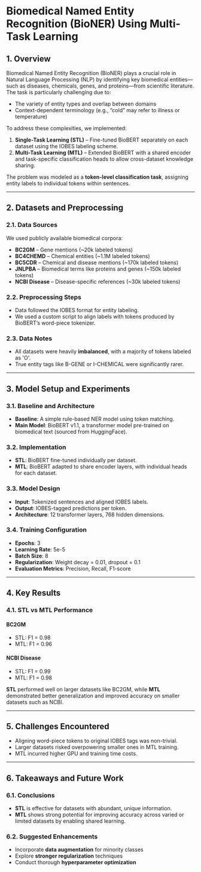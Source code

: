 # Biomedical Named Entity Recognition (BioNER) Using Multi-Task Learning

## 1. Overview
Biomedical Named Entity Recognition (BioNER) plays a crucial role in Natural Language Processing (NLP) by identifying key biomedical entities—such as diseases, chemicals, genes, and proteins—from scientific literature. The task is particularly challenging due to:
- The variety of entity types and overlap between domains  
- Context-dependent terminology (e.g., “cold” may refer to illness or temperature)

To address these complexities, we implemented:
1. **Single-Task Learning (STL)** – Fine-tuned BioBERT separately on each dataset using the IOBES labeling scheme.  
2. **Multi-Task Learning (MTL)** – Extended BioBERT with a shared encoder and task-specific classification heads to allow cross-dataset knowledge sharing.

The problem was modeled as a **token-level classification task**, assigning entity labels to individual tokens within sentences.

---

## 2. Datasets and Preprocessing

### 2.1. Data Sources
We used publicly available biomedical corpora:
- **BC2GM** – Gene mentions (~20k labeled tokens)  
- **BC4CHEMD** – Chemical entities (~1.1M labeled tokens)  
- **BC5CDR** – Chemical and disease mentions (~170k labeled tokens)  
- **JNLPBA** – Biomedical terms like proteins and genes (~150k labeled tokens)  
- **NCBI Disease** – Disease-specific references (~30k labeled tokens)

### 2.2. Preprocessing Steps
- Data followed the IOBES format for entity labeling.  
- We used a custom script to align labels with tokens produced by BioBERT’s word-piece tokenizer.

### 2.3. Data Notes
- All datasets were heavily **imbalanced**, with a majority of tokens labeled as 'O'.  
- True entity tags like B-GENE or I-CHEMICAL were significantly rarer.

---

## 3. Model Setup and Experiments

### 3.1. Baseline and Architecture
- **Baseline**: A simple rule-based NER model using token matching.  
- **Main Model**: BioBERT v1.1, a transformer model pre-trained on biomedical text (sourced from HuggingFace).

### 3.2. Implementation
- **STL**: BioBERT fine-tuned individually per dataset.  
- **MTL**: BioBERT adapted to share encoder layers, with individual heads for each dataset.

### 3.3. Model Design
- **Input**: Tokenized sentences and aligned IOBES labels.  
- **Output**: IOBES-tagged predictions per token.  
- **Architecture**: 12 transformer layers, 768 hidden dimensions.

### 3.4. Training Configuration
- **Epochs**: 3  
- **Learning Rate**: 5e-5  
- **Batch Size**: 8  
- **Regularization**: Weight decay = 0.01, dropout = 0.1  
- **Evaluation Metrics**: Precision, Recall, F1-score

---

## 4. Key Results

### 4.1. STL vs MTL Performance
#### BC2GM
- STL: F1 = 0.98  
- MTL: F1 = 0.96  

#### NCBI Disease
- STL: F1 = 0.99  
- MTL: F1 = 0.98  

**STL** performed well on larger datasets like BC2GM, while **MTL** demonstrated better generalization and improved accuracy on smaller datasets such as NCBI.

---

## 5. Challenges Encountered
- Aligning word-piece tokens to original IOBES tags was non-trivial.  
- Larger datasets risked overpowering smaller ones in MTL training.  
- MTL incurred higher GPU and training time costs.

---

## 6. Takeaways and Future Work

### 6.1. Conclusions
- **STL** is effective for datasets with abundant, unique information.  
- **MTL** shows strong potential for improving accuracy across varied or limited datasets by enabling shared learning.

### 6.2. Suggested Enhancements
- Incorporate **data augmentation** for minority classes  
- Explore **stronger regularization** techniques  
- Conduct thorough **hyperparameter optimization**
